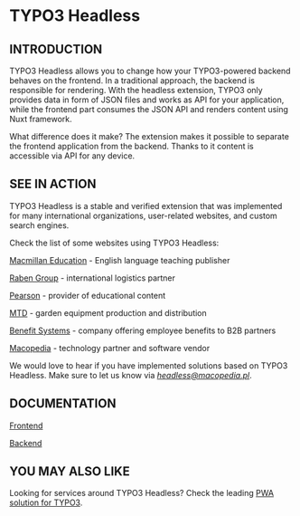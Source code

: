# TYPO3 Headless

## INTRODUCTION

TYPO3 Headless allows you to change how your TYPO3-powered backend behaves on the frontend. In a traditional approach, the backend is responsible for rendering. With the headless extension, TYPO3 only provides data in form of JSON files and works as API for your application, while the frontend part consumes the JSON API and renders content using Nuxt framework.

What difference does it make?
The extension makes it possible to separate the frontend application from the backend. Thanks to it content is accessible via API for any device.

## SEE IN ACTION

TYPO3 Headless is a stable and verified extension that was implemented for many international organizations, user-related websites, and custom search engines.

Check the list of some websites using TYPO3 Headless:

[Macmillan Education](https://www.macmillanenglish.com/) -
English language teaching publisher

[Raben Group](https://www.raben-group.com/) -
international logistics partner

[Pearson](https://www.pearson.pl/) -
provider of educational content

[MTD](https://mtd-en.com/) -
garden equipment production and distribution

[Benefit Systems](https://www.benefitsystems.pl/en/) -
company offering employee benefits to B2B partners

[Macopedia](https://macopedia.com/) -
technology partner and software vendor

We would love to hear if you have implemented solutions based on TYPO3 Headless. Make sure to let us know via *headless@macopedia.pl*.

## DOCUMENTATION

[Frontend](https://typo3-headless.github.io/nuxt-typo3/)

[Backend](https://docs.typo3.org/p/friendsoftypo3/headless/main/en-us/Index.html)

## YOU MAY ALSO LIKE

Looking for services around TYPO3 Headless? Check the leading [PWA solution for TYPO3](https://t3pwa.com/).
